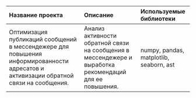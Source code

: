 |Название проекта | Описание | Используемые библиотеки |
| :-------------------- | :--------------------- |:----------------------------|
| Оптимизация публикаций сообщений в мессендежере для повышения информированности адресатов и активизации обратной связи на сообщения. | Анализ активности обратной связи на сообщения в мессендежере и выработка рекомендаций для ее повышения. | numpy, pandas, matplotlib, seaborn, ast |

